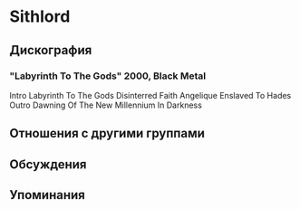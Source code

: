 # Sithlord



## Дискография

### "Labyrinth To The Gods" 2000, Black Metal

Intro 
Labyrinth To The Gods 
Disinterred Faith 
Angelique 
Enslaved To Hades 
Outro 
Dawning Of The New Millennium In Darkness


## Отношения с другими группами


## Обсуждения


## Упоминания

